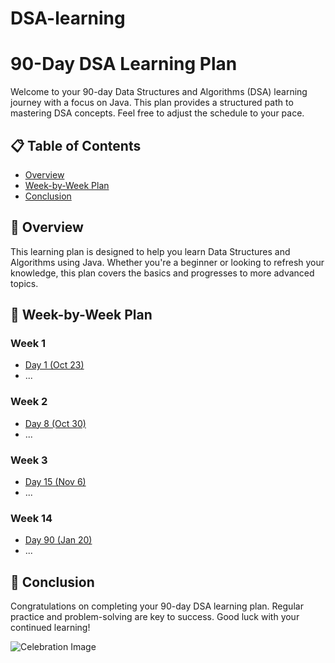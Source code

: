 # DSA-learning
# 90-Day DSA Learning Plan

Welcome to your 90-day Data Structures and Algorithms (DSA) learning journey with a focus on Java. This plan provides a structured path to mastering DSA concepts. Feel free to adjust the schedule to your pace.

## 📋 Table of Contents

- [Overview](#overview)
- [Week-by-Week Plan](#week-by-week-plan)
- [Conclusion](#conclusion)

## 📝 Overview

This learning plan is designed to help you learn Data Structures and Algorithms using Java. Whether you're a beginner or looking to refresh your knowledge, this plan covers the basics and progresses to more advanced topics.

## 📅 Week-by-Week Plan

### Week 1
- [Day 1 (Oct 23)](https://yourusername.github.io/DSA-Learning-Plan/#week-1)
- ...

### Week 2
- [Day 8 (Oct 30)](https://yourusername.github.io/DSA-Learning-Plan/#week-2)
- ...

### Week 3
- [Day 15 (Nov 6)](https://yourusername.github.io/DSA-Learning-Plan/#week-3)
- ...

### Week 14
- [Day 90 (Jan 20)](https://yourusername.github.io/DSA-Learning-Plan/#week-14)
- ...

## 🎉 Conclusion

Congratulations on completing your 90-day DSA learning plan. Regular practice and problem-solving are key to success. Good luck with your continued learning!

![Celebration Image](https://example.com/celebration.png)
